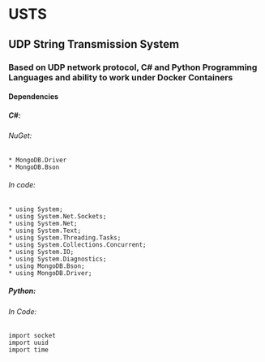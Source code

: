 # USTS
## UDP String Transmission System 
### Based on UDP network protocol, C# and Python Programming Languages and ability to work under Docker Containers 

#### Dependencies
##### C#:
######   NuGet:
    * MongoDB.Driver
    * MongoDB.Bson
######   In code:
    * using System;
    * using System.Net.Sockets;
    * using System.Net;
    * using System.Text;
    * using System.Threading.Tasks;
    * using System.Collections.Concurrent;
    * using System.IO;
    * using System.Diagnostics;
    * using MongoDB.Bson;
    * using MongoDB.Driver;
##### Python:
######    In Code:
    import socket
    import uuid
    import time
    

